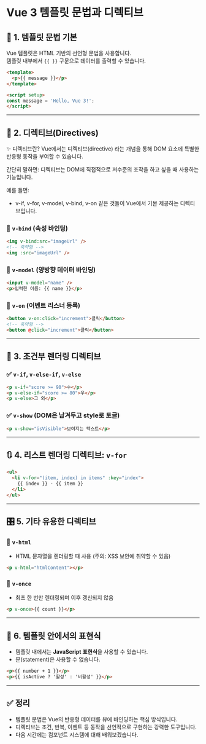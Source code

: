 # Vue 3 템플릿 문법과 디렉티브

## 🎨 1. 템플릿 문법 기본

Vue 템플릿은 HTML 기반의 선언형 문법을 사용합니다.  
템플릿 내부에서 `{{ }}` 구문으로 데이터를 출력할 수 있습니다.

```html
<template>
  <p>{{ message }}</p>
</template>

<script setup>
const message = 'Hello, Vue 3!';
</script>
```

---

## 🧩 2. 디렉티브(Directives)
✨ 디렉티브란?
Vue에서는 디렉티브(directive) 라는 개념을 통해 DOM 요소에 특별한 반응형 동작을 부여할 수 있습니다.

간단히 말하면:
디렉티브는 DOM에 직접적으로 저수준의 조작을 하고 싶을 때 사용하는 기능입니다.

예를 들면:

- v-if, v-for, v-model, v-bind, v-on 같은 것들이 Vue에서 기본 제공하는 디렉티브입니다.



### 📌 `v-bind` (속성 바인딩)

```html
<img v-bind:src="imageUrl" />
<!-- 축약형 -->
<img :src="imageUrl" />
```

### 📌 `v-model` (양방향 데이터 바인딩)

```html
<input v-model="name" />
<p>입력한 이름: {{ name }}</p>
```

### 📌 `v-on` (이벤트 리스너 등록)

```html
<button v-on:click="increment">클릭</button>
<!-- 축약형 -->
<button @click="increment">클릭</button>
```

---

## 🔁 3. 조건부 렌더링 디렉티브

### ✅ `v-if`, `v-else-if`, `v-else`

```html
<p v-if="score >= 90">수</p>
<p v-else-if="score >= 80">우</p>
<p v-else>그 외</p>
```

### ✅ `v-show` (DOM은 남겨두고 style로 토글)

```html
<p v-show="isVisible">보여지는 텍스트</p>
```

---

## 🔃 4. 리스트 렌더링 디렉티브: `v-for`

```html
<ul>
  <li v-for="(item, index) in items" :key="index">
    {{ index }} - {{ item }}
  </li>
</ul>
```

---

## 🎛️ 5. 기타 유용한 디렉티브

### 🔹 `v-html`

- HTML 문자열을 렌더링할 때 사용 (주의: XSS 보안에 취약할 수 있음)

```html
<p v-html="htmlContent"></p>
```

### 🔹 `v-once`

- 최초 한 번만 렌더링되며 이후 갱신되지 않음

```html
<p v-once>{{ count }}</p>
```

---

## 🧠 6. 템플릿 안에서의 표현식

- 템플릿 내에서는 **JavaScript 표현식**을 사용할 수 있습니다.
- 문(statement)은 사용할 수 없습니다.

```html
<p>{{ number + 1 }}</p>
<p>{{ isActive ? '활성' : '비활성' }}</p>
```

---

## ✅ 정리

- 템플릿 문법은 Vue의 반응형 데이터를 뷰에 바인딩하는 핵심 방식입니다.
- 디렉티브는 조건, 반복, 이벤트 등 동작을 선언적으로 구현하는 강력한 도구입니다.
- 다음 시간에는 컴포넌트 시스템에 대해 배워보겠습니다.

